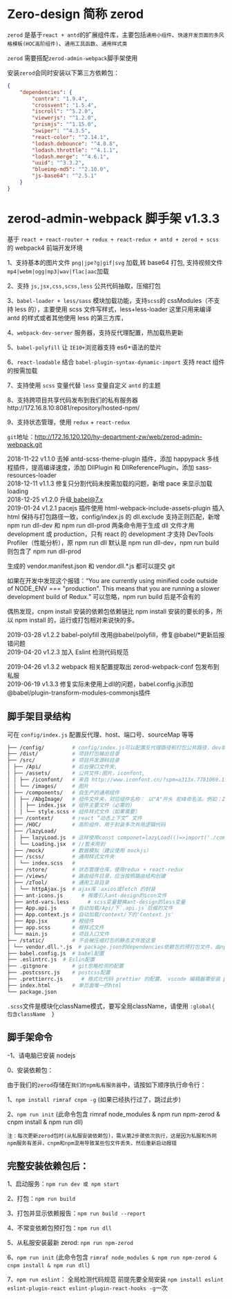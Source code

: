 <div class="z-doc-titles"></div>

# Zero-design 简称 zerod

`zerod` 是基于`react + antd`的扩展组件库，主要包括`通用小组件`、`快速开发页面的多风格模板(HOC高阶组件)`、`通用工具函数`、`通用样式类`

`zerod` 需要搭配`zerod-admin-webpack`脚手架使用

安装`zerod`会同时安装以下第三方依赖包：

```json
{
	"dependencies": {
		"contra": "1.9.4",
		"crossvent": "1.5.4",
		"iscroll": "^5.2.0",
		"viewerjs": "^1.2.0",
		"prismjs": "^1.15.0",
		"swiper": "^4.3.5",
		"react-color": "^2.14.1",
		"lodash.debounce": "^4.0.8",
		"lodash.throttle": "^4.1.1",
		"lodash.merge": "^4.6.1",
		"uuid": "^3.3.2",
		"blueimp-md5": "^2.10.0",
		"js-base64": "^2.5.1"
	}
}
```

# zerod-admin-webpack 脚手架 v1.3.3

基于 `react + react-router + redux + react-redux + antd + zerod + scss` 的 webpack4 前端开发环境

1、支持基本的图片文件 `png|jpe?g|gif|svg` 加载,转 base64 打包, 支持视频文件 `mp4|webm|ogg|mp3|wav|flac|aac`加载

2、支持 `js,jsx,css,scss,less` 公共代码抽取，压缩打包

3、`babel-loader + less/sass` 模块加载功能，支持`scss`的 cssModules（不支持 less 的），主要使用 scss 文件写样式，less+less-loader 这里只用来编译 antd 的样式或者其他使用 less 的第三方库，

4、`webpack-dev-server` 服务器，支持反代理配置，热加载热更新

5、`babel-polyfill` 让 `IE10+`浏览器支持 es6+语法的垫片

6、`react-loadable` 结合 `babel-plugin-syntax-dynamic-import` 支持 react 组件的按需加载

7、支持使用 `scss` 变量代替 `less` 变量自定义 `antd` 的主题

8、支持跨项目共享代码发布到我们的私有服务器http://172.16.8.10:8081/repository/hosted-npm/

9、支持状态管理，使用 `redux` + `react-redux`

`git`地址：<a href="http://172.16.120.120/hy-department-zw/web/zerod-admin-webpack.git" target="_blank">http://172.16.120.120/hy-department-zw/web/zerod-admin-webpack.git</a>

2018-11-22 v1.1.0 去掉 antd-scss-theme-plugin 插件，添加 happypack 多线程插件，提高编译速度，添加 DllPlugin 和 DllReferencePlugin，添加 sass-resources-loader  
2018-12-11 v1.1.3 修复只分割代码未按需加载的问题，新增 pace 来显示加载 loading  
2018-12-25 v1.2.0 升级<a href="https://babeljs.io/" target="_blank"> babel@7.x</a>  
2019-01-24 v1.2.1 pacejs 插件使用 html-webpack-include-assets-plugin 插入 html 保持与打包路径一致，config/index.js 的 dll.exclude 支持正则匹配，新增 npm run dll-dev 和 npm run dll-prod 两条命令用于生成 dll 文件才用 development 或 production，只有 react 的 development 才支持 DevTools Profiler（性能分析），原 npm run dll 默认是 npm run dll-dev，npm run build 则包含了 npm run dll-prod

生成的 vendor.manifest.json 和 vendor.dll.\*.js 都可以提交 git

如果在开发中发现这个报错：“You are currently using minified code outside of NODE_ENV === "production". This means that you are running a slower development build of Redux.” 可以忽略，npm run build 后是不会有的

偶热发现，cnpm install 安装的依赖包依赖链比 npm install 安装的要长的多，所以 npm install 的，运行或打包相对来说快的多。

2019-03-28 v1.2.2 babel-polyfill 改用@babel/polyfill，修复@babel/\*更新后报错问题  
2019-04-20 v1.2.3 加入 Eslint 检测代码规范

2019-04-26 v1.3.2 webpack 相关配置提取出 zerod-webpack-conf 包发布到私服  
2019-06-19 v1.3.3 修复实际未使用上dll的问题，babel.config.js添加@babel/plugin-transform-modules-commonjs插件    

<div class="z-doc-titles"></div>

## 脚手架目录结构

可在 `config/index.js` 配置反代理、host、端口号、sourceMap 等等

```bash
├── /config/         # config/index.js可以配置反代理路径和打包公共路径，dev端口号等等
├── /dist/           # 项目打包输出目录
├── /src/            # 项目开发源码目录
│ ├── /Api/          # 后台接口文件夹,
│ ├── /assets/       # 公共文件:图片，iconfont,
│ │ ├── /iconfont/   # 来自 http://www.iconfont.cn/?spm=a313x.7781069.1998910419.d4d0a486a
│ │ └── /images/     # 图片
│ ├── /components/   # 自生产的通用组件
│ │ ├── /AbgImage/   # 组件文件夹，对应组件名称： 以"A"开头 驼峰命名法。例如：ZbgImage
│ │ │ ├── index.jsx  # 组件主要文件（必需的）
│ │ │ └── style.scss # 组件样式文件（如果需要）
│ ├── /context/      # react “动态上下文” 文件
│ ├── /HOC/          # 高阶组件，用于封装多次共用逻辑代码
│ ├── /lazyLoad/
│ │ ├── lazyLoad.js  # 这样使用const componet=lazyLoad(()=>import('./componet.jsx'))实现异步组件
│ │ └── Loading.jsx  # //暂未用到
│ ├── /mock/         # 数据模拟（建议使用 mockjs）
│ ├── /scss/         # 通用样式文件夹
│ │ └── index.scss   #
│ ├── /store/        # 状态管理仓库，使用redux + react-redux
│ ├── /views/        # 路由组件目录，应当按照路由结构创建
│ ├── /zTool/        # 通用工具目录
│ │ └── httpAjax.js  # ajax库：axios或fetch 的封装
│ ├── ant-icons.js      # 按需引入ant-design的icon文件
│ ├── antd-vars.less      # scss变量替换ant-design的less变量
│ ├── App.api.js     # 自动加载/Api/下`.api.js`后缀的文件
│ ├── App.context.js # 自动加载/context/下的'Context.js'
│ ├── App.jsx        # 根组件
│ ├── app.scss       # 根样式文件
│ └── main.js        # 项目入口文件
├── /static/         # 不会被压缩打包的静态文件放这里
│ └── vendor.dll.*.js  # package.json的dependencies依赖包的预打包文件，由npm run dll命令生成
├── babel.config.js  # babel配置
├── .eslintrc.js  # Eslin配置
├── .gitgnore        # git忽略检测的配置
├── .postcssrc.js    # postcss配置
├── .prettierrc.js      # 格式化代码 prettier 的配置， vscode 编辑器需安装 prettier 插件
├── index.html       # 单页面唯一的html
└── package.json
```

`.scss`文件是模块化className模式，要写全局className，请使用 `:global{  包含className  }`  

<div class="z-doc-titles"></div>

## 脚手架命令

-1、请电脑已安装 nodejs

0、安装依赖包：

由于我们的`zerod`存储在`我们的npm私有服务器`中，请按如下顺序执行命令行：

1、`npm install rimraf cnpm -g` (如果已经执行过了，跳过此步)

2、`npm run init` (此命令包含 rimraf node_modules & npm run npm-zerod & cnpm install & npm run dll)

`注：每次更新zerod包时(从私服安装依赖包)，需从第2步骤依次执行，这是因为私服和外网npm服务有差异，cnpm和npm混用导致某些包文件丢失，然后重新启动报错`

<div class="z-doc-titles"></div>

## 完整安装依赖包后：

1、启动服务：`npm run dev 或 npm start`

2、打包：`npm run build`

3、打包并显示依赖报告：`npm run build --report`

4、不常变依赖包预打包：`npm run dll`

5、从私服安装最新 zerod: `npm run npm-zerod`

6、`npm run init` (此命令包含 `rimraf node_modules & npm run npm-zerod & cnpm install & npm run dll`)

7、`npm run eslint`： 全局检测代码规范 前提先要全局安装 `npm install eslint eslint-plugin-react eslint-plugin-react-hooks -g`一次
